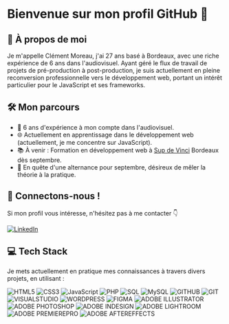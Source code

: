 # Bienvenue sur mon profil GitHub 👋

## 👤 À propos de moi

Je m'appelle Clément Moreau, j'ai 27 ans basé à Bordeaux, avec une riche expérience de 6 ans dans l'audiovisuel. Ayant géré le flux de travail de projets de pré-production à post-production, je suis actuellement en pleine reconversion professionnelle vers le développement web, portant un intérêt particulier pour le JavaScript et ses frameworks.

## 🛠️ Mon parcours

- 💼 6 ans d'expérience à mon compte dans l'audiovisuel.
- 🌐 Actuellement en apprentissage dans le développement web (actuellement, je me concentre sur JavaScript).
- 📚 À venir : Formation en développement web à [Sup de Vinci](https://www.supdevinci.fr/) Bordeaux dès septembre.
- 🎯 En quête d'une alternance pour septembre, désireux de mêler la théorie à la pratique.

## 🤝 Connectons-nous !

Si mon profil vous intéresse, n'hésitez pas à me contacter 👇​

[![LinkedIn](https://img.shields.io/badge/LinkedIn-ClementMoreau-blue)]([(https://www.linkedin.com/in/clementmoreaupro/)])





## 💻 Tech Stack

Je mets actuellement en pratique mes connaissances à travers divers projets, en utilisant :

![HTML5](https://img.shields.io/badge/HTML5-Expert?style=for-the-badge&logo=HTML5&logoColor=white&color=%23f16b31)
![CSS3](https://img.shields.io/badge/CSS3-Expert?style=for-the-badge&logo=CSS3&logoColor=white&color=%232face0)
![JavaScript](https://img.shields.io/badge/JavaScript-Expert?style=for-the-badge&logo=JavaScript&logoColor=black&color=%23f7e025)
![PHP](https://img.shields.io/badge/php-Expert?style=for-the-badge&logo=php&logoColor=white&color=%23787bac)
![SQL](https://img.shields.io/badge/sql-Expert?style=for-the-badge&logo=sql&logoColor=black&color=%23087dd7)
![MySQL](https://img.shields.io/badge/MYSQL-Expert?style=for-the-badge&logo=mysql&logoColor=white&color=%2308638a)
![GITHUB](https://img.shields.io/badge/github-Expert?style=for-the-badge&logo=github&logoColor=white&color=%232b3036)
![GIT](https://img.shields.io/badge/git-Expert?style=for-the-badge&logo=git&logoColor=white&color=%23f15639)
![VISUALSTUDIO](https://img.shields.io/badge/Visual%20Studio-Expert?style=for-the-badge&logo=Visual%20Studio&logoColor=white&color=%230989d2)
![WORDPRESS](https://img.shields.io/badge/wordpress-Expert?style=for-the-badge&logo=wordpress&logoColor=white&color=black)
![FIGMA](https://img.shields.io/badge/figma-Expert?style=for-the-badge&logo=figma&logoColor=white&color=%23a55eff)
![ADOBE ILLUSTRATOR](https://img.shields.io/badge/adobe%20illustrator-Expert?style=for-the-badge&logo=adobeillustrator&logoColor=white&color=%23ff9d08)
![ADOBE PHOTOSHOP](https://img.shields.io/badge/adobe%20photoshop-Expert?style=for-the-badge&logo=adobephotoshop&logoColor=white&color=%2355aff9)
![ADOBE INDESIGN](https://img.shields.io/badge/adobe%20indesign-Expert?style=for-the-badge&logo=adobeindesign&logoColor=white&color=%23ff396b)
![ADOBE LIGHTROOM](https://img.shields.io/badge/adobe%20lightroom-Expert?style=for-the-badge&logo=adobelightroom&logoColor=white&color=%2331a8ff)
![ADOBE PREMIEREPRO](https://img.shields.io/badge/adobe%20premiere%20pro-Expert?style=for-the-badge&logo=adobepremierepro&logoColor=white&color=%239c9cff)
![ADOBE AFTEREFFECTS](https://img.shields.io/badge/adobe%20after%20effects-Expert?style=for-the-badge&logo=adobeaftereffects&logoColor=white&color=%23c489ff)


















